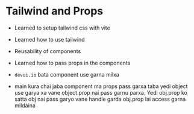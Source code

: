 # Tailwind and Props

-  Learned to setup tailwind css with vite 
-  Learned how to use tailwind
-  Reusability of components
-  Learned how to pass props in the components
-  `devui.io` bata component use garna milxa

-  main kura chai jaba component ma props pass garxa taba yedi object use garya xa vane object.prop nai pass garnu parxa. Yedi obj.prop ko satta obj nai pass garyo vane handle garda obj.prop lai access garna mildaina